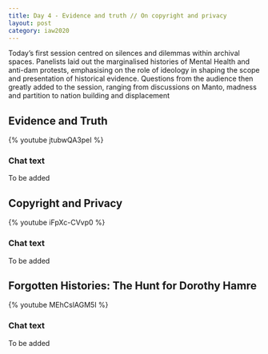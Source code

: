 ```yaml
---
title: Day 4 - Evidence and truth // On copyright and privacy
layout: post
category: iaw2020
---
```


Today’s first session centred on silences and dilemmas within archival spaces. Panelists laid out the marginalised histories of Mental Health and anti-dam protests, emphasising on the role of ideology in shaping the scope and presentation of historical evidence. Questions from the audience then greatly added to the session, ranging from discussions on Manto, madness and partition to nation building and displacement

## Evidence and Truth

{% youtube jtubwQA3peI %}

### Chat text
To be added

## Copyright and Privacy

{% youtube iFpXc-CVvp0 %}

### Chat text
To be added

## Forgotten Histories: The Hunt for Dorothy Hamre

{% youtube MEhCslAGM5I %}

### Chat text
To be added

